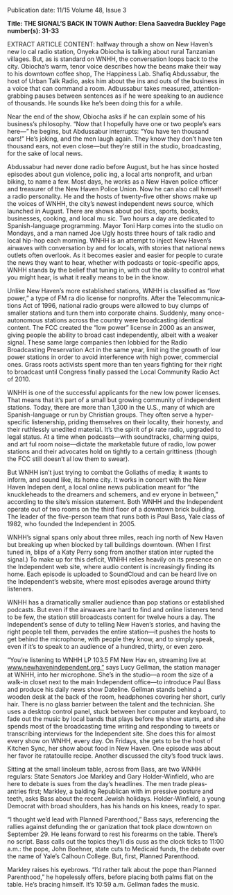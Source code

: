 Publication date: 11/15
Volume 48, Issue 3

**Title: THE SIGNAL’S BACK IN TOWN**
**Author: Elena Saavedra Buckley**
**Page number(s): 31-33**

EXTRACT ARTICLE CONTENT:
halfway through a show on New Haven’s new lo­
cal radio station, Onyeka Obiocha is talking about rural 
Tanzanian villages. But, as is standard on WNHH, the 
conversation loops back to the city. Obiocha’s warm, 
tenor voice describes how the beans make their way to 
his downtown coffee shop, The Happiness Lab. Shafiq 
Abdussabur, the host of Urban Talk Radio, asks him 
about the ins and outs of the business in a voice that 
can command a room. Adbussabur takes measured, 
attention-grabbing pauses between sentences as if he 
were speaking to an audience of thousands. He sounds 
like he’s been doing this for a while. 

Near the end of the show, Obiocha asks if he can 
explain some of his business’s philosophy. “Now that 
I hopefully have one or two people’s ears here—” he 
begins, but Abdussabur interrupts: “You have ten 
thousand ears!” He’s joking, and the men laugh again. 
They know they don’t have ten thousand ears, not even 
close—but they’re still in the studio, broadcasting, for 
the sake of local news.

Abdussabur had never done radio before August, but 
he has since hosted episodes about gun violence, polic­
ing, a local arts nonprofit, and urban biking, to name a 
few. Most days, he works as a New Haven police officer 
and treasurer of the New Haven Police Union. Now 
he can also call himself a radio personality. He and 
the hosts of twenty-five other shows make up the voices 
of WNHH, the city’s newest independent news source, 
which launched in August. There are shows about pol­
itics, sports, books, businesses, cooking, and local mu­
sic. Two hours a day are dedicated to Spanish-language 
programming. Mayor Toni Harp comes into the studio 
on Mondays, and a man named Joe Ugly hosts three 
hours of talk radio and local hip-hop each morning. 
WNHH is an attempt to inject New Haven’s airwaves 
with conversation by and for locals, with stories that 
national news outlets often overlook. As it becomes 
easier and easier for people to curate the news they 
want to hear, whether with podcasts or topic-specific 
apps, WNHH stands by the belief that tuning in, with­
out the ability to control what you might hear, is what 
it really means to be in the know. 

Unlike New Haven’s more established stations, 
WNHH is classified as “low power,” a type of FM ra­
dio license for nonprofits. After the Telecommunica­
tions Act of 1996, national radio groups were allowed 
to buy clumps of smaller stations and turn them into 
corporate chains. Suddenly, many once-autonomous 
stations across the country were broadcasting identical 
content. The FCC created the “low power” license in 
2000 as an answer, giving people the ability to broad­
cast independently, albeit with a weaker signal. These 
same large companies then lobbied for the Radio 
Broadcasting Preservation Act in the same year, limit­
ing the growth of low power stations in order to avoid 
interference with high power, commercial ones. Grass­
roots activists spent more than ten years fighting for 
their right to broadcast until Congress finally passed 
the Local Community Radio Act of 2010. 

WNHH is one of the successful applicants for the 
new low power licenses. That means that it’s part of a 
small but growing community of independent stations. 
Today, there are more than 1,300 in the U.S., many 
of which are Spanish-language or run by Christian 
groups. They often serve a hyper-specific listenership, 
priding themselves on their locality, their honesty, and 
their ruthlessly unedited material. It’s the spirit of pi­
rate radio, upgraded to legal status. At a time when 
podcasts—with soundtracks, charming quips, and art­
ful room noise—dictate the marketable future of radio, 
low power stations and their advocates hold on tightly 
to a certain grittiness (though the FCC still doesn’t al­
low them to swear).

But WNHH isn’t just trying to combat the Goliaths 
of media; it wants to inform, and sound like, its home 
city. It works in concert with the New Haven Indepen­
dent, a local online news publication meant for “the 
knuckleheads to the dreamers and schemers, and ev­
eryone in between,” according to the site’s mission 
statement. Both WNHH and the Independent operate 
out of two rooms on the third floor of a downtown brick 
building. The leader of the five-person team that runs 
both is Paul Bass, Yale class of 1982, who founded the 
Independent in 2005. 

WNHH’s signal spans only about three miles, reach­
ing north of New Haven but breaking up when blocked 
by tall buildings downtown. (When I first tuned in, 
blips of a Katy Perry song from another station inter­
rupted the signal.) To make up for this deficit, WNHH 
relies heavily on its presence on the Independent web­
site, where audio content is increasingly finding its 
home. Each episode is uploaded to SoundCloud and 
can be heard live on the Independent’s website, where 
most episodes average around thirty listeners. 

WNHH has a dramatically smaller audience than 
pop stations or established podcasts. But even if the 
airwaves are hard to find and online listeners tend to 
be few, the station still broadcasts content for twelve 
hours a day. The Independent’s sense of duty to telling 
New Haven’s stories, and having the right people tell 
them, pervades the entire station—it pushes the hosts 
to get behind the microphone, with people they know, 
and to simply speak, even if it’s to speak to an audience 
of a hundred, thirty, or even zero. 

“You’re listening to WNHH LP 103.5 FM New Hav­
en, streaming live at www.newhavenindependent.org,” 
says Lucy Gellman, the station manager at WNHH, 
into her microphone. She’s in the studio—a room the 
size of a walk-in closet next to the main Independent 
office—to introduce Paul Bass and produce his daily 
news show Dateline. Gellman stands behind a wooden 
desk at the back of the room, headphones covering her 
short, curly hair. There is no glass barrier between the 
talent and the technician. She uses a desktop control 
panel, stuck between her computer and keyboard, to 
fade out the music by local bands that plays before the 
show starts, and she spends most of the broadcasting 
time writing and responding to tweets or transcribing 
interviews for the Independent site. She does this for 
almost every show on WNHH, every day. On Fridays, 
she gets to be the host of Kitchen Sync, her show about 
food in New Haven. One episode was about her favor­
ite ratatouille recipe. Another discussed the city’s food 
truck laws. 

Sitting at the small linoleum table, across from Bass, 
are two WNHH regulars: State Senators Joe Markley 
and Gary Holder-Winfield, who are here to debate is­
sues from the day’s headlines. The men trade pleas­
antries first; Markley, a balding Republican with im­
pressive posture and teeth, asks Bass about the recent 
Jewish holidays. Holder-Winfield, a young Democrat 
with broad shoulders, has his hands on his knees, ready 
to spar. 

“I thought we’d lead with Planned Parenthood,” Bass 
says, referencing the rallies against defunding the or­
ganization that took place downtown on September 
29. He leans forward to rest his forearms on the table. 
There’s no script. Bass calls out the topics they’ll dis­
cuss as the clock ticks to 11:00 a.m.: the pope, John 
Boehner, state cuts to Medicaid funds, the debate 
over the name of Yale’s Calhoun College. But, first, 
Planned Parenthood.

Markley raises his eyebrows. “I’d rather talk about the 
pope than Planned Parenthood,” he hopelessly offers, 
before placing both palms flat on the table. He’s bracing 
himself. It’s 10:59 a.m. Gellman fades the music.